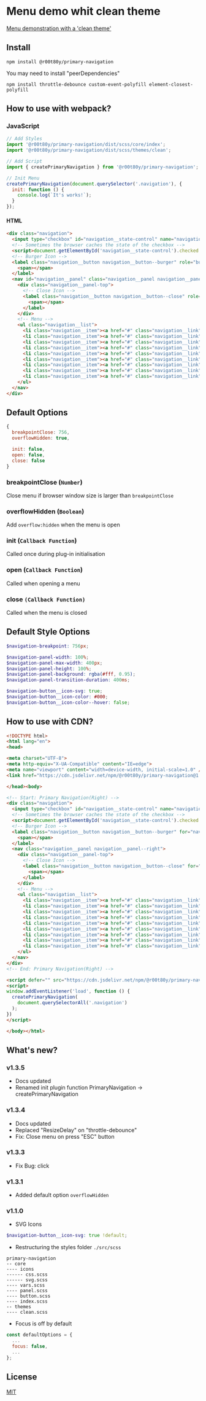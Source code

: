 # Menu demo whit clean theme
[Menu demonstration with a 'clean theme'](https://r00t80y.github.io/demo/primary-navigation/index.html)

## Install
```console
npm install @r00t80y/primary-navigation
```
You may need to install "peerDependencies"
```console
npm install throttle-debounce custom-event-polyfill element-closest-polyfill
```

## How to use with webpack?

### JavaScript
```js
// Add Styles
import '@r00t80y/primary-navigation/dist/scss/core/index';
import '@r00t80y/primary-navigation/dist/scss/themes/clean';

// Add Script
import { createPrimaryNavigation } from '@r00t80y/primary-navigation';

// Init Menu
createPrimaryNavigation(document.querySelector('.navigation'), {
  init: function () {
    console.log(`It's works!`);
  }
});
```

#### HTML
```html
<div class="navigation">
  <input type="checkbox" id="navigation__state-control" name="navigation__state-control" class="navigation__state-control" checked="false" style="display:none">
  <!-- Sometimes the browser caches the state of the checkbox -->
  <script>document.getElementById('navigation__state-control').checked = false;</script>
  <!-- Burger Icon -->
  <label class="navigation__button navigation__button--burger" role="button" aria-controls="navigation__panel" aria-expanded="false" aria-label="Open/Close menu" for="navigation__state-control" tabindex="0">
    <span></span>
  </label>
  <nav id="navigation__panel" class="navigation__panel navigation__panel--right" data-visible="hidden">
    <div class="navigation__panel-top">
      <!-- Close Icon -->
      <label class="navigation__button navigation__button--close" role="button" aria-controls="navigation__panel" aria-expanded="false" aria-label="Close menu" for="navigation__state-control" tabindex="0">
        <span></span>
      </label>
    </div>
    <!-- Menu -->
    <ul class="navigation__list">
      <li class="navigation__item"><a href="#" class="navigation__link">Link 1</a></li>
      <li class="navigation__item"><a href="#" class="navigation__link">Link 2</a></li>
      <li class="navigation__item"><a href="#" class="navigation__link">Link 3</a></li>
      <li class="navigation__item"><a href="#" class="navigation__link">Link 4</a></li>
      <li class="navigation__item"><a href="#" class="navigation__link">Link 5</a></li>
      <li class="navigation__item"><a href="#" class="navigation__link">Link 6</a></li>
      <li class="navigation__item"><a href="#" class="navigation__link">Link 7</a></li>
      <li class="navigation__item"><a href="#" class="navigation__link">Link 8</a></li>
      <li class="navigation__item"><a href="#" class="navigation__link">Link 9</a></li>
    </ul>
  </nav>
</div>
```

## Default Options
```js
{
  breakpointClose: 756,
  overflowHidden: true,

  init: false,
  open: false,
  close: false
}
```

### breakpointClose (`Number`)
Close menu if browser window size is larger than `breakpointClose`

### overflowHidden (`Boolean`)
Add `overflow:hidden` when the menu is open

### init (`Callback Function`)
Called once during plug-in initialisation

### open (`Callback Function`)
Called when opening a menu

### close `(Callback Function)`
Called when the menu is closed

## Default Style Options
```scss
$navigation-breakpoint: 756px;

$navigation-panel-width: 100%;
$navigation-panel-max-width: 400px;
$navigation-panel-height: 100%;
$navigation-panel-background: rgba(#fff, 0.95);
$navigation-panel-transition-duration: 400ms;

$navigation-button__icon-svg: true;
$navigation-button__icon-color: #000;
$navigation-button__icon-color--hover: false;
```

## How to use with CDN?
```html
<!DOCTYPE html>
<html lang="en">
<head>

<meta charset="UTF-8">
<meta http-equiv="X-UA-Compatible" content="IE=edge">
<meta name="viewport" content="width=device-width, initial-scale=1.0" />
<link href="https://cdn.jsdelivr.net/npm/@r00t80y/primary-navigation@1.3.5/dist/primary-navigation.css" rel="stylesheet">

</head><body>

<!-- Start: Primary Navigation(Right) -->
<div class="navigation">
  <input type="checkbox" id="navigation__state-control" name="navigation__state-control" class="navigation__state-control" checked="false" style="display:none">
  <!-- Sometimes the browser caches the state of the checkbox -->
  <script>document.getElementById('navigation__state-control').checked = false;</script>
  <!-- Burger Icon -->
  <label class="navigation__button navigation__button--burger" for="navigation__state-control" tabindex="0">
    <span></span>
  </label>
  <nav class="navigation__panel navigation__panel--right">
    <div class="navigation__panel-top">
      <!-- Close Icon -->
      <label class="navigation__button navigation__button--close" for="navigation__state-control" tabindex="0">
        <span></span>
      </label>
    </div>
    <!-- Menu -->
    <ul class="navigation__list">
      <li class="navigation__item"><a href="#" class="navigation__link">Link 11</a></li>
      <li class="navigation__item"><a href="#" class="navigation__link">Link 12</a></li>
      <li class="navigation__item"><a href="#" class="navigation__link">Link 13</a></li>
      <li class="navigation__item"><a href="#" class="navigation__link">Link 14</a></li>
      <li class="navigation__item"><a href="#" class="navigation__link">Link 15</a></li>
      <li class="navigation__item"><a href="#" class="navigation__link">Link 16</a></li>
      <li class="navigation__item"><a href="#" class="navigation__link">Link 17</a></li>
      <li class="navigation__item"><a href="#" class="navigation__link">Link 18</a></li>
      <li class="navigation__item"><a href="#" class="navigation__link">Link 19</a></li>
    </ul>
  </nav>
</div>
<!-- End: Primary Navigation(Right) -->

<script defer="" src="https://cdn.jsdelivr.net/npm/@r00t80y/primary-navigation@1.3.5/dist/PrimaryNavigation.lib.js"></script>
<script>
window.addEventListener('load', function () {
  createPrimaryNavigation(
    document.querySelectorAll('.navigation')
  );
})
</script>

</body></html>
```

## What's new?
### v1.3.5
- Docs updated
- Renamed init plugin function PrimaryNavigation -> createPrimaryNavigation
### v1.3.4
- Docs updated
- Replaced "ResizeDelay" on "throttle-debounce"
- Fix: Close menu on press "ESC" button

### v1.3.3
- Fix Bug: click

### v1.3.1
- Added default option `overflowHidden`

### v1.1.0
- SVG Icons
```scss
$navigation-button__icon-svg: true !default;
```
- Restructuring the styles folder `./src/scss`
```
primary-navigation
-- core
---- icons
------ css.scss
------ svg.scss
---- vars.scss
---- panel.scss
---- button.scss
---- index.scss
-- themes
---- clean.scss
```
- Focus is off by default
```js
const defaultOptions = {
  ...
  focus: false,
  ...
};
```

## License
[MIT](./LICENSE)
